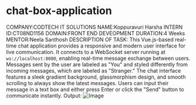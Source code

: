 # chat-box-application
COMPANY:CODTECH IT SOLUTIONS
NAME:Koppuravuri Harsha
INTERN ID:CT08ND1156
DOMAIN:FRONT END DEVEOPMENT
DURATION:4 Weeks
MENTOR:Neela Santhosh
DESCRIPTION OF TASK:
                  This Vue.js-based real-time chat application provides a responsive and modern user interface for live communication. It connects to a WebSocket server running at `ws://localhost:8080`, enabling real-time message exchange between users. Messages sent by the user are labeled as "You" and styled differently from incoming messages, which are labeled as "Stranger." The chat interface features a sleek gradient background, glassmorphism design, and smooth scrolling to always show the latest messages. Users can input their message in a text box and either press Enter or click the "Send" button to communicate instantly.
Output:
    ![Image](https://github.com/user-attachments/assets/a06bfa27-423d-42bd-a63d-994442f520cb)
